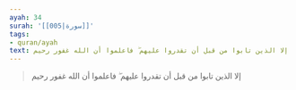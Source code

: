 ```yaml
---
ayah: 34
surah: '[[005|سورة]]'
tags:
- quran/ayah
text: إلا الذين تابوا من قبل أن تقدروا عليهم ۖ فاعلموا أن الله غفور رحيم
---
```

> إلا الذين تابوا من قبل أن تقدروا عليهم ۖ فاعلموا أن الله غفور رحيم
